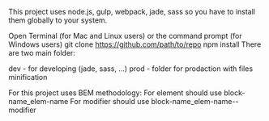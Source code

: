 This project uses node.js, gulp, webpack, jade, sass so you have to install them globally to your system.

Open Terminal (for Mac and Linux users) or the command prompt (for Windows users)
git clone https://github.com/path/to/repo
npm install
There are two main folder:

dev - for developing (jade, sass, ...) 
prod - folder for prodaction with files minification

For this project uses BEM methodology:
For element should use block-name_elem-name For modifier should use block-name_elem-name--modifier